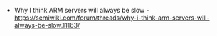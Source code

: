 * Why I think ARM servers will always be slow - https://semiwiki.com/forum/threads/why-i-think-arm-servers-will-always-be-slow.11163/
